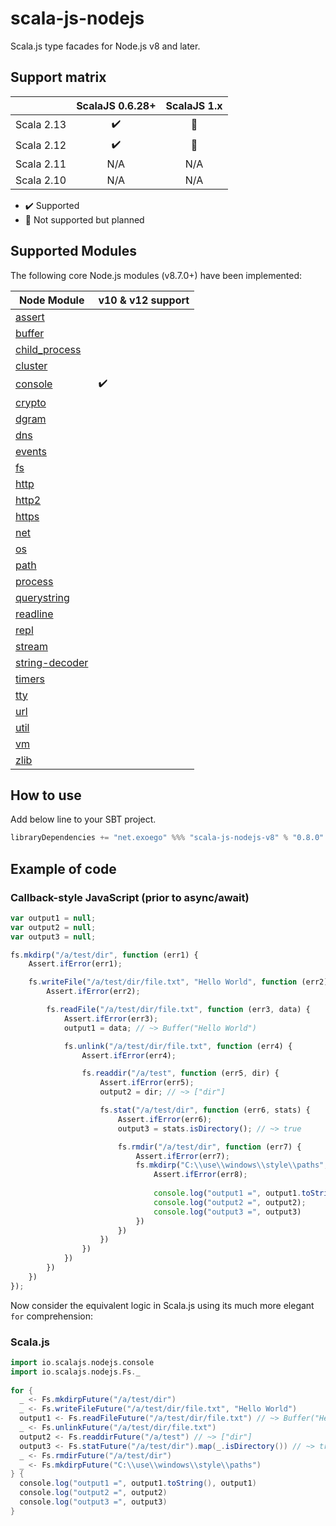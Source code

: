 # scala-js-nodejs

Scala.js type facades for Node.js v8 and later.

## Support matrix

|            |   ScalaJS 0.6.28+  |   ScalaJS 1.x  |
| ---------- | :----------------: | :------------: |
| Scala 2.13 | :heavy_check_mark: | :construction: |
| Scala 2.12 | :heavy_check_mark: | :construction: |
| Scala 2.11 |         N/A        |       N/A      |
| Scala 2.10 |         N/A        |       N/A      |

-   :heavy_check_mark: Supported
-   :construction: Not supported but planned

## Supported Modules

The following core Node.js modules (v8.7.0+) have been implemented:

| Node Module                                                  | v10 & v12 support  |
| ------------------------------------------------------------ | ------------------ |
| [assert](https://nodejs.org/api/assert.html)                 |                    |
| [buffer](https://nodejs.org/api/buffer.html)                 |                    |
| [child_process](https://nodejs.org/api/child_process.html)   |                    |
| [cluster](https://nodejs.org/api/cluster.html)               |                    |
| [console](https://nodejs.org/api/console.html)               | :heavy_check_mark: |
| [crypto](https://nodejs.org/api/crypto.html)                 |                    |
| [dgram](https://nodejs.org/api/dgram.html)                   |                    |
| [dns](https://nodejs.org/api/dns.html)                       |                    |
| [events](https://nodejs.org/api/events.html)                 |                    |
| [fs](https://nodejs.org/api/fs.html)                         |                    |
| [http](https://nodejs.org/api/http.html)                     |                    |
| [http2](https://nodejs.org/api/http2.html)                   |                    |
| [https](https://nodejs.org/api/https.html)                   |                    |
| [net](https://nodejs.org/api/net.html)                       |                    |
| [os](https://nodejs.org/api/os.html)                         |                    |
| [path](https://nodejs.org/api/path.html)                     |                    |
| [process](https://nodejs.org/api/process.html)               |                    |
| [querystring](https://nodejs.org/api/querystring.html)       |                    |
| [readline](https://nodejs.org/api/readline.html)             |                    |
| [repl](https://nodejs.org/api/repl.html)                     |                    |
| [stream](https://nodejs.org/api/stream.html)                 |                    |
| [string-decoder](https://nodejs.org/api/string_decoder.html) |                    |
| [timers](https://nodejs.org/api/timers.html)                 |                    |
| [tty](https://nodejs.org/api/tty.html)                       |                    |
| [url](https://nodejs.org/api/url.html)                       |                    |
| [util](https://nodejs.org/api/util.html)                     |                    |
| [vm](https://nodejs.org/api/vm.html)                         |                    |
| [zlib](https://nodejs.org/api/zlib.html)                     |                    |

## How to use

Add below line to your SBT project.

```sbt
libraryDependencies += "net.exoego" %%% "scala-js-nodejs-v8" % "0.8.0"
```

## Example of code

### Callback-style JavaScript (prior to async/await)

```javascript
var output1 = null;
var output2 = null;
var output3 = null;

fs.mkdirp("/a/test/dir", function (err1) {
    Assert.ifError(err1);

    fs.writeFile("/a/test/dir/file.txt", "Hello World", function (err2) {
        Assert.ifError(err2);

        fs.readFile("/a/test/dir/file.txt", function (err3, data) {
            Assert.ifError(err3);
            output1 = data; // ~> Buffer("Hello World")

            fs.unlink("/a/test/dir/file.txt", function (err4) {
                Assert.ifError(err4);

                fs.readdir("/a/test", function (err5, dir) {
                    Assert.ifError(err5);
                    output2 = dir; // ~> ["dir"]

                    fs.stat("/a/test/dir", function (err6, stats) {
                        Assert.ifError(err6);
                        output3 = stats.isDirectory(); // ~> true

                        fs.rmdir("/a/test/dir", function (err7) {
                            Assert.ifError(err7);
                            fs.mkdirp("C:\\use\\windows\\style\\paths", function (err8) {
                                Assert.ifError(err8);
                                
                                console.log("output1 =", output1.toString(), output1);
                                console.log("output2 =", output2);
                                console.log("output3 =", output3)
                            })
                        })
                    })
                })
            })
        })
    })
});
```

Now consider the equivalent logic in Scala.js using its much more elegant `for` comprehension:

### Scala.js

```scala
import io.scalajs.nodejs.console
import io.scalajs.nodejs.Fs._
  
for {
  _ <- Fs.mkdirpFuture("/a/test/dir")
  _ <- Fs.writeFileFuture("/a/test/dir/file.txt", "Hello World")
  output1 <- Fs.readFileFuture("/a/test/dir/file.txt") // ~> Buffer("Hello World")
  _ <- Fs.unlinkFuture("/a/test/dir/file.txt")
  output2 <- Fs.readdirFuture("/a/test") // ~> ["dir"]
  output3 <- Fs.statFuture("/a/test/dir").map(_.isDirectory()) // ~> true
  _ <- Fs.rmdirFuture("/a/test/dir")
  _ <- Fs.mkdirpFuture("C:\\use\\windows\\style\\paths")
} {
  console.log("output1 =", output1.toString(), output1)
  console.log("output2 =", output2)
  console.log("output3 =", output3)
}
```

